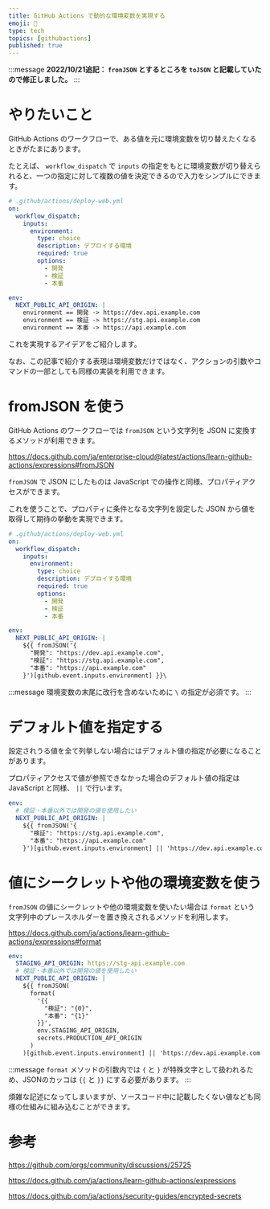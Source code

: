 ```yaml
---
title: GitHub Actions で動的な環境変数を実現する
emoji: 🍬
type: tech
topics: [githubactions]
published: true
---
```


:::message
**2022/10/21追記： `fronJSON` とするところを `toJSON` と記載していたので修正しました。**
:::

# やりたいこと

GitHub Actions のワークフローで、ある値を元に環境変数を切り替えたくなるときがたまにあります。

たとえば、 `workflow_dispatch` で `inputs` の指定をもとに環境変数が切り替えられると、一つの指定に対して複数の値を決定できるので入力をシンプルにできます。

```yaml
# .github/actions/deploy-web.yml
on:
  workflow_dispatch:
    inputs:
      environment:
        type: choice
        description: デプロイする環境
        required: true
        options:
          - 開発
          - 検証
          - 本番

env:
  NEXT_PUBLIC_API_ORIGIN: |
    environment == 開発 -> https://dev.api.example.com
    environment == 検証 -> https://stg.api.example.com
    environment == 本番 -> https://api.example.com
```

これを実現するアイデアをご紹介します。

なお、この記事で紹介する表現は環境変数だけではなく、アクションの引数やコマンドの一部としても同様の実装を利用できます。

# fromJSON を使う

GitHub Actions のワークフローでは `fromJSON` という文字列を JSON に変換するメソッドが利用できます。

https://docs.github.com/ja/enterprise-cloud@latest/actions/learn-github-actions/expressions#fromJSON

`fromJSON` で JSON にしたものは JavaScript での操作と同様、プロパティアクセスができます。

これを使うことで、プロパティに条件となる文字列を設定した JSON から値を取得して期待の挙動を実現できます。

```yaml
# .github/actions/deploy-web.yml
on:
  workflow_dispatch:
    inputs:
      environment:
        type: choice
        description: デプロイする環境
        required: true
        options:
          - 開発
          - 検証
          - 本番

env:
  NEXT_PUBLIC_API_ORIGIN: |
    ${{ fromJSON('{
      "開発": "https://dev.api.example.com",
      "検証": "https://stg.api.example.com",
      "本番": "https://api.example.com"
    }')[github.event.inputs.environment] }}\
```

:::message
環境変数の末尾に改行を含めないために `\` の指定が必須です。
:::

# デフォルト値を指定する

設定されうる値を全て列挙しない場合にはデフォルト値の指定が必要になることがあります。

プロパティアクセスで値が参照できなかった場合のデフォルト値の指定は JavaScript と同様、 `||` で行います。

```yaml
env:
  # 検証・本番以外では開発の値を使用したい
  NEXT_PUBLIC_API_ORIGIN: |
    ${{ fromJSON('{
      "検証": "https://stg.api.example.com",
      "本番": "https://api.example.com"
    }')[github.event.inputs.environment] || 'https://dev.api.example.com' }}\
```

# 値にシークレットや他の環境変数を使う

`fromJSON` の値にシークレットや他の環境変数を使いたい場合は `format` という文字列中のプレースホルダーを置き換えされるメソッドを利用します。

https://docs.github.com/ja/actions/learn-github-actions/expressions#format

```yaml
env:
  STAGING_API_ORIGIN: https://stg-api.example.com
  # 検証・本番以外では開発の値を使用したい
  NEXT_PUBLIC_API_ORIGIN: |
    ${{ fromJSON(
      format(
        '{{
          "検証": "{0}",
          "本番": "{1}"
        }}',
        env.STAGING_API_ORIGIN,
        secrets.PRODUCTION_API_ORIGIN
      )
    )[github.event.inputs.environment] || 'https://dev.api.example.com' }}\
```

:::message
`format` メソッドの引数内では `{` と `}` が特殊文字として扱われるため、JSONのカッコは `{{` と `}}` にする必要があります。
:::

煩雑な記述になってしまいますが、ソースコード中に記載したくない値なども同様の仕組みに組み込むことができます。

# 参考

https://github.com/orgs/community/discussions/25725

https://docs.github.com/ja/actions/learn-github-actions/expressions

https://docs.github.com/ja/actions/security-guides/encrypted-secrets
